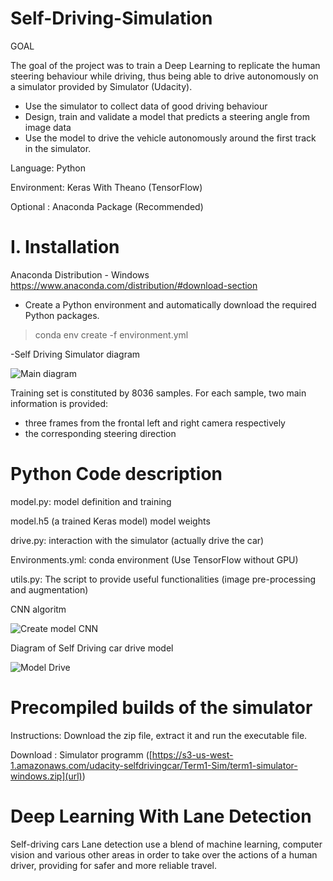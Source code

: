 # Self-Driving-Simulation


GOAL

The goal of the project was to train a Deep Learning to replicate the human steering behaviour while driving, thus being able to drive autonomously on a simulator provided by Simulator (Udacity). 
 - Use the simulator to collect data of good driving behaviour
 -  Design, train and validate a model that predicts a steering angle from image data
 -  Use the model to drive the vehicle autonomously around the first track in the simulator.
	

Language: Python

Environment: Keras With Theano (TensorFlow)

Optional : Anaconda Package (Recommended)

# I. Installation 
Anaconda Distribution -  Windows
https://www.anaconda.com/distribution/#download-section

- Create a Python environment and automatically download the required Python packages.

> conda env create -f environment.yml 

-Self Driving Simulator diagram
 
![Main diagram](https://user-images.githubusercontent.com/53454881/63662526-be008500-c7f9-11e9-986a-06b1f7d68438.png)

Training set is constituted by 8036 samples. For each sample, two main information is provided:
- three frames from the frontal left and right camera respectively
- the corresponding steering direction



# Python Code description

model.py: model definition and training

model.h5 (a trained Keras model) model weights

drive.py: interaction with the simulator (actually drive the car)

Environments.yml: conda environment (Use TensorFlow without GPU)

utils.py: The script to provide useful functionalities (image pre-processing and augmentation)


CNN algoritm 


![Create model CNN](https://user-images.githubusercontent.com/53454881/63662618-15065a00-c7fa-11e9-96e7-8bb4a5ba3996.png)



Diagram of Self Driving car drive model 


![Model Drive](https://user-images.githubusercontent.com/53454881/63662621-18014a80-c7fa-11e9-8c1e-5c8c8ad4fff0.png)



# Precompiled builds of the simulator
Instructions: Download the zip file, extract it and run the executable file.

Download : Simulator programm ([https://s3-us-west-1.amazonaws.com/udacity-selfdrivingcar/Term1-Sim/term1-simulator-windows.zip](url))



# Deep Learning With Lane Detection 

Self-driving cars Lane detection use a blend of machine learning, computer vision and various other areas in order to take over the actions of a human driver, providing for safer and more reliable travel.


